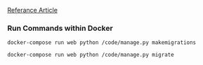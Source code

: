 [Referance Article](https://dev.to/aymanemx/building-a-full-text-search-app-using-django-docker-and-elasticsearch-3bai)

### Run Commands within Docker

    docker-compose run web python /code/manage.py makemigrations

    docker-compose run web python /code/manage.py migrate
